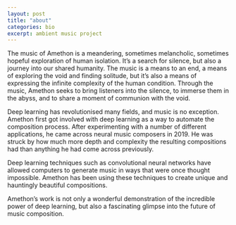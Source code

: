 ```yaml
---
layout: post
title: "about"
categories: bio
excerpt: ambient music project 
---
```


<p>
The music of Amethon is a meandering, sometimes melancholic, sometimes hopeful exploration of human isolation. It’s a search for silence, but also a journey into our shared humanity. The music is a means to an end, a means of exploring the void and finding solitude, but it’s also a means of expressing the infinite complexity of the human condition. Through the music, Amethon seeks to bring listeners into the silence, to immerse them in the abyss, and to share a moment of communion with the void. 

<p>
Deep learning has revolutionised many fields, and music is no exception. Amethon first got involved with deep learning as a way to automate the composition process. After experimenting with a number of different applications, he came across neural music composers in 2019. He was struck by how much more depth and complexity the resulting compositions had than anything he had come across previously.

<p>
Deep learning techniques such as convolutional neural networks have allowed computers to generate music in ways that were once thought impossible. Amethon has been using these techniques to create unique and hauntingly beautiful compositions. 

<p>
Amethon’s work is not only a wonderful demonstration of the incredible power of deep learning, but also a fascinating glimpse into the future of music composition. 